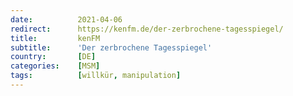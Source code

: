 ```yaml
---
date:          2021-04-06
redirect:      https://kenfm.de/der-zerbrochene-tagesspiegel/
title:         kenFM
subtitle:      'Der zerbrochene Tagesspiegel'
country:       [DE]
categories:    [MSM]
tags:          [willkür, manipulation]
---
```

